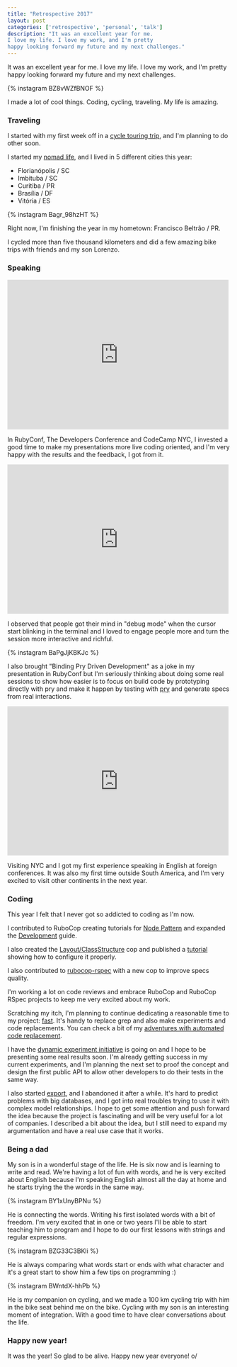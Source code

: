 ```yaml
---
title: "Retrospective 2017"
layout: post
categories: ['retrospective', 'personal', 'talk']
description: "It was an excellent year for me.
I love my life. I love my work, and I'm pretty
happy looking forward my future and my next challenges."
---
```

It was an excellent year for me.
I love my life. I love my work, and I'm pretty
happy looking forward my future and my next challenges.

{% instagram BZ8vWZfBNOF %}

I made a lot of cool things. Coding, cycling, traveling. My life is amazing.

### Traveling

I started with my first week off in a
[cycle touring trip](https://medium.com/@jonatasdp/cicloturismo-minha-primeira-viagem-e55377e2300b),
and I'm planning to do other soon.

I started my [nomad life](/my-nomad-life), and I lived in 5 different cities
this year:

- Florianópolis / SC
- Imbituba / SC
- Curitiba / PR
- Brasília / DF
- Vitória / ES

{% instagram Bagr_98hzHT %}

Right now, I'm finishing the year in my hometown: Francisco Beltrão / PR.

I cycled more than five thousand kilometers and did a few amazing bike trips
with friends and my son Lorenzo.

### Speaking

<iframe src="https://www.facebook.com/plugins/post.php?href=https%3A%2F%2Fwww.facebook.com%2FTheDevelopersConference%2Fphotos%2Fa.1434075583319482.1073741977.148682591858794%2F1434121993314841%2F%3Ftype%3D3&width=500" width="500" height="338" style="border:none;overflow:hidden" scrolling="no" frameborder="0" allowTransparency="true"></iframe>

In RubyConf, The Developers Conference and CodeCamp NYC, I invested a good
time to make my presentations more live coding oriented, and I'm very happy
with the results and the feedback, I got from it.

<iframe src="https://www.facebook.com/plugins/post.php?href=https%3A%2F%2Fwww.facebook.com%2FTheDevelopersConference%2Fphotos%2Fa.1505129026214137.1073741986.148682591858794%2F1505135686213471%2F%3Ftype%3D3&width=500" width="500" height="337" style="border:none;overflow:hidden" scrolling="no" frameborder="0" allowTransparency="true"></iframe>

I observed that people got their mind in "debug mode" when the cursor start
blinking in the terminal and I loved to engage people more and turn the session
more interactive and richful.

{% instagram BaPgJjKBKJc %}

I also brought "Binding Pry Driven Development" as a joke in my
presentation in RubyConf but I'm seriously thinking about doing some real
sessions to show how easier is to focus on build code by prototyping directly
with pry and make it happen by testing with [pry](http://pryrepl.org) and
generate specs from real interactions.

<iframe src="https://www.facebook.com/plugins/post.php?href=https%3A%2F%2Fwww.facebook.com%2Flocaweb%2Fphotos%2Fa.1598464920196475.1073741892.206944852681829%2F1598472753529025%2F%3Ftype%3D3&width=500" width="500" height="337" style="border:none;overflow:hidden" scrolling="no" frameborder="0" allowTransparency="true"></iframe>

Visiting NYC and I got my first experience speaking in English at foreign
conferences. It was also my first time outside South America, and I'm very
excited to visit other continents in the next year.

### Coding

This year I felt that I never got so addicted to coding as I'm now.

I contributed to RuboCop creating tutorials for
[Node Pattern](https://rubocop.readthedocs.io/en/latest/node_pattern/)
and expanded the [Development](https://rubocop.readthedocs.io/en/latest/development/) guide.

I also created the [Layout/ClassStructure](http://www.rubydoc.info/gems/rubocop/RuboCop/Cop/Layout/ClassStructure)
cop and published a [tutorial](/customize-rubocop-layout-class-structure-cop)
showing how to configure it properly.

I also contributed to [rubocop-rspec](https://github.com/backus/rubocop-rspec/) 
with a new cop to improve specs quality.

I'm working a lot on code reviews and embrace RuboCop and RuboCop RSpec
projects to keep me very excited about my work.

Scratching my itch, I'm planning to continue dedicating a reasonable time to
my project: [fast](https://github.com/jonatas/fast). It's handy
to replace grep and also make experiments and code replacements. You can check
a bit of my [adventures with automated code replacement](/adventures-on-automated-code-replacement).

I have the [dynamic experiment initiative](/the-dynamic-experiment-initiative)
is going on and I hope to be presenting some real results soon.
I'm already getting success in my current experiments, and I'm planning 
the next set to proof the concept and design the first public API to allow
other developers to do their tests in the same way.

I also started [export](https://github.com/jonatas/export), and I abandoned it
after a while. It's hard to predict problems with big databases, and I got
into real troubles trying to use it with complex model relationships. I hope to
get some attention and push forward the idea because the project is fascinating
and will be very useful for a lot of companies. I described a bit about the idea, but I still need to expand my argumentation and have a real use case that it works.

### Being a dad

My son is in a wonderful stage of the life. He is six now and is learning to
write and read.
We're having a lot of fun with words, and he is very excited about English
because I'm speaking English almost all the day at home and he starts trying the the
words in the same way.

{% instagram BY1xUnyBPNu %}

He is connecting the words. Writing his first isolated words with a bit of freedom.
I'm very excited that in one or two years I'll be able to start teaching
him to program and I hope to do our first lessons with strings and regular
expressions.


{% instagram BZG33C3BKli %}

He is always comparing what words start or ends with what character and it's
a great start to show him a few tips on programming :)

{% instagram BWntdX-hhPb %}

He is my companion on cycling, and we made a 100 km cycling trip with him in the
bike seat behind me on the bike. Cycling with my son is an interesting moment of
integration. With a good time to have clear conversations about the life.

### Happy new year!

It was the year! So glad to be alive. Happy new year everyone! o/

